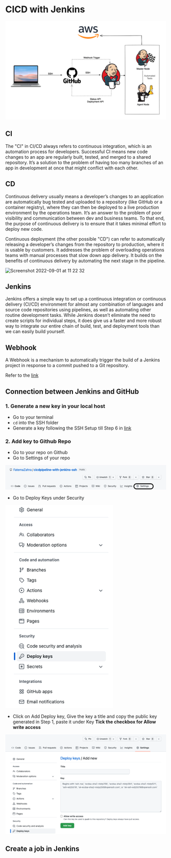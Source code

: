 # CICD with Jenkins

![Screenshot](Screenshot%202022-09-01%20at%2011.01.13.png)

## CI

The "CI" in CI/CD always refers to continuous integration, which is an automation process for developers. Successful CI means new code changes to an app are regularly built, tested, and merged to a shared repository. It’s a solution to the problem of having too many branches of an app in development at once that might conflict with each other.

## CD

Continuous delivery usually means a developer’s changes to an application are automatically bug tested and uploaded to a repository (like GitHub or a container registry), where they can then be deployed to a live production environment by the operations team. It’s an answer to the problem of poor visibility and communication between dev and business teams. To that end, the purpose of continuous delivery is to ensure that it takes minimal effort to deploy new code.

Continuous deployment (the other possible "CD") can refer to automatically releasing a developer’s changes from the repository to production, where it is usable by customers. It addresses the problem of overloading operations teams with manual processes that slow down app delivery. It builds on the benefits of continuous delivery by automating the next stage in the pipeline.

![Screenshot 2022-09-01 at 11 22 32](https://user-images.githubusercontent.com/102330725/187892064-e451b24f-8bf0-4433-bcbc-7c0e676724fb.png)

## Jenkins

Jenkins offers a simple way to set up a continuous integration or continuous delivery (CI/CD) environment for almost any combination of languages and source code repositories using pipelines, as well as automating other routine development tasks. While Jenkins doesn’t eliminate the need to create scripts for individual steps, it does give us a faster and more robust way to integrate our entire chain of build, test, and deployment tools than we can easily build yourself.

## Webhook

A Webhook is a mechanism to automatically trigger the build of a Jenkins project in response to a commit pushed to a Git repository.

Refer to the [link](https://docs.github.com/en/developers/webhooks-and-events/webhooks/creating-webhooks)

## Connection between Jenkins and GitHub

### 1. Generate a new key in your local host

- Go to your terminal
- `cd` into the SSH folder
- Generate a key following the SSH Setup till Step 6 in [link](https://github.com/FatemaZahra/github-ssh-setup)

### 2. Add key to Github Repo

- Go to your repo on Github
- Go to Settings of your repo

![Screenshot](Screenshot%202022-09-01%20at%2016.20.33.png)

- Go to Deploy Keys under Security

![DeployKey](Screenshot%202022-09-01%20at%2016.38.06.png)

- Click on Add Deploy key, Give the key a title and copy the public key generated in Step 1, paste it under Key
  **Tick the checkbox for Allow write access**

![key](Screenshot%202022-09-01%20at%2016.53.01.png)

## Create a job in Jenkins
